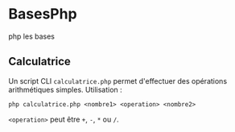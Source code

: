 BasesPhp
========

php les bases

Calculatrice
------------
Un script CLI `calculatrice.php` permet d'effectuer des opérations
arithmétiques simples. Utilisation :

```
php calculatrice.php <nombre1> <operation> <nombre2>
```

`<operation>` peut être `+`, `-`, `*` ou `/`.
